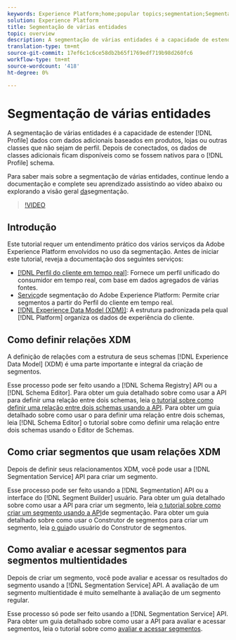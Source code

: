 ```yaml
---
keywords: Experience Platform;home;popular topics;segmentation;Segmentation;segment service;segments;Segments;multi-entity;multi-entity segmentation;multi-entity segments;
solution: Experience Platform
title: Segmentação de várias entidades
topic: overview
description: A segmentação de várias entidades é a capacidade de estender os dados do Perfil com dados adicionais baseados em produtos, lojas ou outras classes que não sejam perfis. Depois de conectados, os dados de classes adicionais ficam disponíveis como se fossem nativos para o schema do Perfil.
translation-type: tm+mt
source-git-commit: 17ef6c1c6ce58db2b65f1769edf719b98d260fc6
workflow-type: tm+mt
source-wordcount: '418'
ht-degree: 0%

---
```



# Segmentação de várias entidades

A segmentação de várias entidades é a capacidade de estender [!DNL Profile] dados com dados adicionais baseados em produtos, lojas ou outras classes que não sejam de perfil. Depois de conectados, os dados de classes adicionais ficam disponíveis como se fossem nativos para o [!DNL Profile] schema.

Para saber mais sobre a segmentação de várias entidades, continue lendo a documentação e complete seu aprendizado assistindo ao vídeo abaixo ou explorando a visão geral [da](./home.md)segmentação.

>[!VIDEO](https://video.tv.adobe.com/v/28947?quality=12&learn=on)

## Introdução

Este tutorial requer um entendimento prático dos vários serviços da Adobe Experience Platform envolvidos no uso da segmentação. Antes de iniciar este tutorial, reveja a documentação dos seguintes serviços:

- [[!DNL Perfil do cliente em tempo real]](../profile/home.md): Fornece um perfil unificado do consumidor em tempo real, com base em dados agregados de várias fontes.
- [Serviço](./home.md)de segmentação do Adobe Experience Platform: Permite criar segmentos a partir do Perfil do cliente em tempo real.
- [[!DNL Experience Data Model (XDM)]](../xdm/home.md): A estrutura padronizada pela qual [!DNL Platform] organiza os dados de experiência do cliente.

## Como definir relações XDM

A definição de relações com a estrutura de seus schemas [!DNL Experience Data Model] (XDM) é uma parte importante e integral da criação de segmentos.

Esse processo pode ser feito usando a [!DNL Schema Registry] API ou a [!DNL Schema Editor]. Para obter um guia detalhado sobre como usar a API para definir uma relação entre dois schemas, leia [o tutorial sobre como definir uma relação entre dois schemas usando a API](../xdm/tutorials/relationship-api.md). Para obter um guia detalhado sobre como usar o para definir uma relação entre dois schemas, leia [!DNL Schema Editor] o tutorial sobre como definir uma relação entre dois schemas usando o Editor [](../xdm/tutorials/relationship-ui.md)de Schemas.

## Como criar segmentos que usam relações XDM

Depois de definir seus relacionamentos XDM, você pode usar a [!DNL Segmentation Service] API para criar um segmento.

Esse processo pode ser feito usando a [!DNL Segmentation] API ou a interface do [!DNL Segment Builder] usuário. Para obter um guia detalhado sobre como usar a API para criar um segmento, leia [o tutorial sobre como criar um segmento usando a API](./tutorials/create-a-segment.md)de segmentação. Para obter um guia detalhado sobre como usar o Construtor de segmentos para criar um segmento, leia [o guia](./ui/overview.md)do usuário do Construtor de segmentos.

## Como avaliar e acessar segmentos para segmentos multientidades

Depois de criar um segmento, você pode avaliar e acessar os resultados do segmento usando a [!DNL Segmentation Service] API. A avaliação de um segmento multientidade é muito semelhante à avaliação de um segmento regular.

Esse processo só pode ser feito usando a [!DNL Segmentation Service] API. Para obter um guia detalhado sobre como usar a API para avaliar e acessar segmentos, leia o tutorial sobre como [avaliar e acessar segmentos](./tutorials/evaluate-a-segment.md).